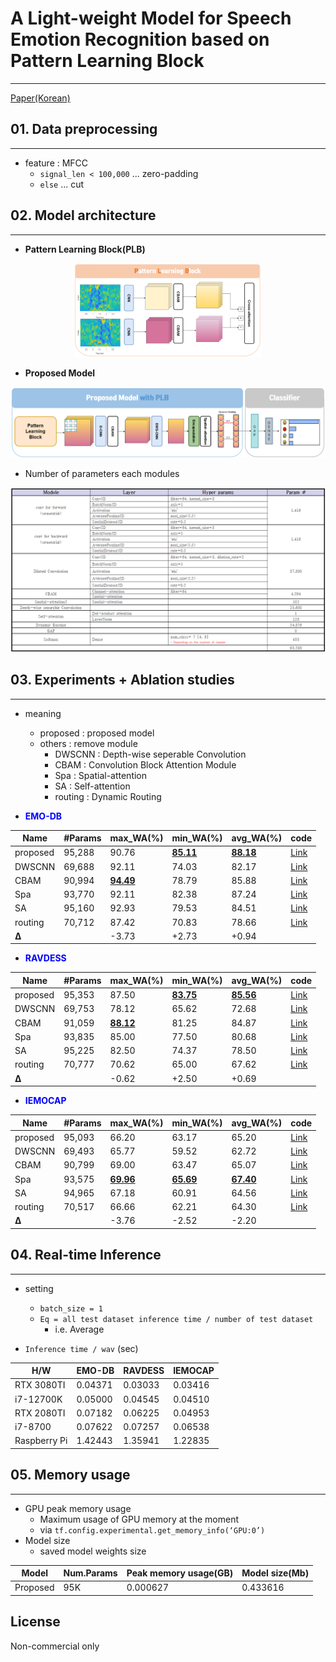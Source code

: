 # A Light-weight Model for Speech Emotion Recognition based on Pattern Learning Block
<hr>

[Paper(Korean)](paper.pdf)


## 01. Data preprocessing
<hr>

- feature : MFCC
  - `signal_len < 100,000` ... zero-padding
  - `else` ... cut


## 02. Model architecture
<hr>

- **Pattern Learning Block(PLB)**

<p align="center"><img src="imgs/PLB.png" height="150px" width="300px"></p>

- **Proposed Model**

<p align="center"><img src="imgs/model.png"></p>

- Number of parameters each modules

<p align="center"><img src="imgs/num.params.png"></p>


## 03. Experiments + Ablation studies
<hr>

- meaning
  - proposed : proposed model
  - others : remove module
    - DWSCNN : Depth-wise seperable Convolution
    - CBAM : Convolution Block Attention Module
    - Spa : Spatial-attention
    - SA : Self-attention
    - routing : Dynamic Routing


- <span style="color:blue">**EMO-DB**</span>

|Name|#Params|max_WA(%)|min_WA(%)|avg_WA(%)|code|
|----|-------|---------|---------|---------|----|
|proposed|95,288|90.76|<U>**85.11**</U>|<U>**88.18**</U>|[Link](★%20EMODB-training.ipynb)|
|DWSCNN|69,688|92.11|74.03|82.17|[Link](★%20ablation%20study/EMODB/remove-DWSCNN.ipynb)|
|CBAM|90,994|<U>**94.49**</U>|78.79|85.88|[Link](★%20ablation%20study/EMODB/remove-CBAM.ipynb)|
|Spa|93,770|92.11|82.38|87.24|[Link](★%20ablation%20study/EMODB/remove-Spatial.ipynb)|
|SA|95,160|92.93|79.53|84.51|[Link](★%20ablation%20study/EMODB/remove-SA.ipynb)|
|routing|70,712|87.42|70.83|78.66|[Link](★%20ablation%20study/EMODB/remove-Routing.ipynb)|
|**Δ**||-3.73|+2.73|+0.94||


- <span style="color:blue">**RAVDESS**</span>

|Name|#Params|max_WA(%)|min_WA(%)|avg_WA(%)|code|
|----|-------|---------|---------|---------|----|
|proposed|95,353|87.50|<U>**83.75**</U>|<U>**85.56**</U>|[Link](★%20RAVDESS-training.ipynb)|
|DWSCNN|69,753|78.12|65.62|72.68|[Link](★%20ablation%20study/RAVDESS/remove-DWSCNN.ipynb)|
|CBAM|91,059|<U>**88.12**</U>|81.25|84.87|[Link](★%20ablation%20study/RAVDESS/remove-CBAM.ipynb)|
|Spa|93,835|85.00|77.50|80.68|[Link](★%20ablation%20study/RAVDESS/remove-Spatial.ipynb)|
|SA|95,225|82.50|74.37|78.50|[Link](★%20ablation%20study/RAVDESS/remove-SA.ipynb)|
|routing|70,777|70.62|65.00|67.62|[Link](★%20ablation%20study/RAVDESS/remove-Routing.ipynb)|
|**Δ**||-0.62|+2.50|+0.69||

- <span style="color:blue">**IEMOCAP**</span>

|Name|#Params|max_WA(%)|min_WA(%)|avg_WA(%)|code|
|----|-------|---------|---------|---------|----|
|proposed|95,093|66.20|63.17|65.20|[Link](★%20IEMOCAP-training.ipynb)|
|DWSCNN|69,493|65.77|59.52|62.72|[Link](★%20ablation%20study/IEMOCAP/remove-DWSCNN.ipynb)|
|CBAM|90,799|69.00|63.47|65.07|[Link](★%20ablation%20study/IEMOCAP/remove-CBAM.ipynb)|
|Spa|93,575|<U>**69.96**</U>|<U>**65.69**</U>|<U>**67.40**</U>|[Link](★%20ablation%20study/IEMOCAP/remove-Spatial.ipynb)|
|SA|94,965|67.18|60.91|64.56|[Link](★%20ablation%20study/IEMOCAP/remove-SA.ipynb)|
|routing|70,517|66.66|62.21|64.30|[Link](★%20ablation%20study/IEMOCAP/remove-Routing.ipynb)|
|**Δ**||-3.76|-2.52|-2.20||


## 04. Real-time Inference
<hr>

- setting
  - `batch_size = 1`
  - `Eq = all test dataset inference time / number of test dataset`
    - i.e. Average

- `Inference time / wav` (sec)

|H/W|EMO-DB|RAVDESS|IEMOCAP|
|---|------|-------|-------|
|RTX 3080TI|0.04371|0.03033|0.03416|
|i7-12700K|0.05000|0.04545|0.04510|
|RTX 2080TI|0.07182|0.06225|0.04953|
|i7-8700|0.07622|0.07257|0.06538|
|Raspberry Pi|1.42443|1.35941|1.22835|


## 05. Memory usage
<hr>

- GPU peak memory usage
  - Maximum usage of GPU memory at the moment
  - via `tf.config.experimental.get_memory_info(‘GPU:0’)`
- Model size
  - saved model weights size

|Model|Num.Params|Peak memory usage(GB)|Model size(Mb)|
|-----|----------|---------------------|--------------|
|Proposed|95K|0.000627|0.433616|


## License
Non-commercial only
